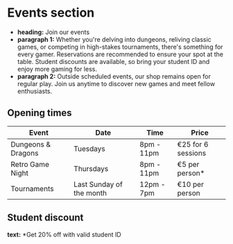 # Events section 

- **heading:** Join our events
- **paragraph 1:** Whether you're delving into dungeons, reliving classic games, or competing in high-stakes tournaments, there's something for every gamer. Reservations are recommended to ensure your spot at the table. Student discounts are available, so bring your student ID and enjoy more gaming for less.
- **paragraph 2:** Outside scheduled events, our shop remains open for regular play. Join us anytime to discover new games and meet fellow enthusiasts.

## Opening times

| Event | Date | Time | Price |
|---|---|---|---|
| Dungeons & Dragons | Tuesdays | 8pm - 11pm | €25 for 6 sessions |
| Retro Game Night | Thursdays | 8pm - 11pm | €5 per person* |
| Tournaments | Last Sunday of the month | 12pm - 7pm | €10 per person |

## Student discount

**text:** *Get 20% off with valid student ID